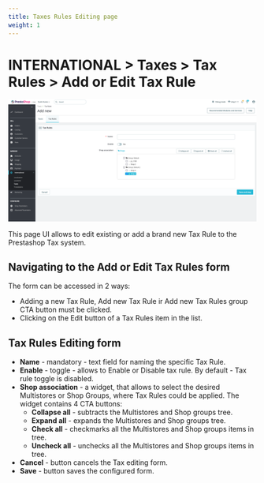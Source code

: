 ```yaml
---
title: Taxes Rules Editing page
weight: 1
---
```


# INTERNATIONAL > Taxes > Tax Rules > Add or Edit Tax Rule

![Adding or Editing Tax Rules](static/img/international-add-edit-tax-rules.png)

This page UI allows to edit existing or add a brand new Tax Rule to the Prestashop Tax system.

## Navigating to the Add or Edit Tax Rules form

The form can be accessed in 2 ways:

- Adding a new Tax Rule, Add new Tax Rule ir Add new Tax Rules group CTA button must be clicked.
- Clicking on the Edit button of a Tax Rules item in the list.

## Tax Rules Editing form

- **Name** - mandatory - text field for naming the specific Tax Rule.
- **Enable** - toggle - allows to Enable or Disable tax rule. By default - Tax rule toggle is disabled.
- **Shop association** - a widget, that allows to select the desired Multistores or Shop Groups, where Tax Rules could be applied. The widget contains 4 CTA buttons:
  - **Collapse all** - subtracts the Multistores and Shop groups tree.
  - **Expand all** - expands the Multistores and Shop groups tree.
  - **Check all** - checkmarks all the Multistores and Shop groups items in tree.
  - **Uncheck all** - unchecks all the Multistores and Shop groups items in tree.
- **Cancel** - button cancels the Tax editing form.
- **Save** - button saves the configured form.
